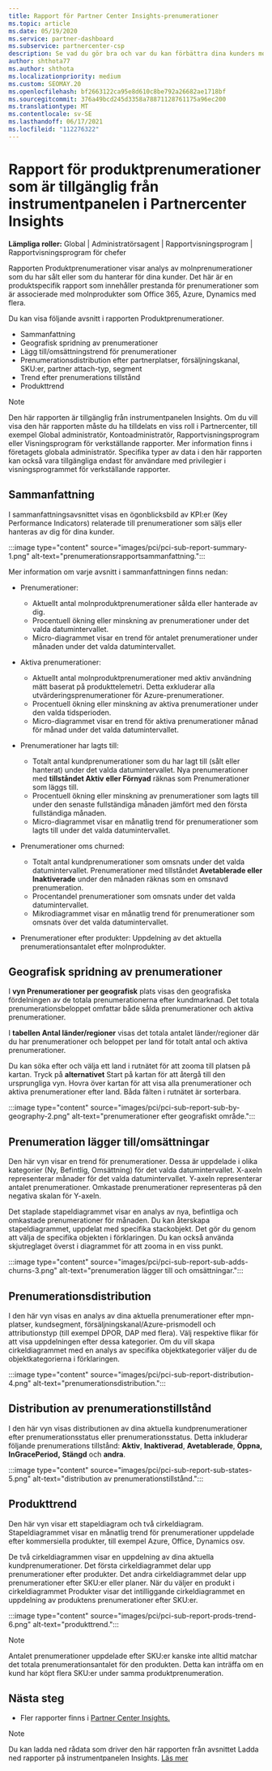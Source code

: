```yaml
---
title: Rapport för Partner Center Insights-prenumerationer
ms.topic: article
ms.date: 05/19/2020
ms.service: partner-dashboard
ms.subservice: partnercenter-csp
description: Se vad du gör bra och var du kan förbättra dina kunders molnprenumerationer.
author: shthota77
ms.author: shthota
ms.localizationpriority: medium
ms.custom: SEOMAY.20
ms.openlocfilehash: bf2663122ca95e8d610c8be792a26682ae1718bf
ms.sourcegitcommit: 376a49bcd245d3358a78871128761175a96ec200
ms.translationtype: MT
ms.contentlocale: sv-SE
ms.lasthandoff: 06/17/2021
ms.locfileid: "112276322"
---
```

# <a name="product-subscriptions-report-available-from-the-partner-center-insights-dashboard"></a>Rapport för produktprenumerationer som är tillgänglig från instrumentpanelen i Partnercenter Insights

**Lämpliga roller:** Global | Administratörsagent | Rapportvisningsprogram | Rapportvisningsprogram för chefer

Rapporten Produktprenumerationer visar analys av molnprenumerationer som du har sålt eller som du hanterar för dina kunder. Det här är en produktspecifik rapport som innehåller prestanda för prenumerationer som är associerade med molnprodukter som Office 365, Azure, Dynamics med flera.

Du kan visa följande avsnitt i rapporten Produktprenumerationer.

- Sammanfattning
- Geografisk spridning av prenumerationer
- Lägg till/omsättningstrend för prenumerationer
- Prenumerationsdistribution efter partnerplatser, försäljningskanal, SKU:er, partner attach-typ, segment
- Trend efter prenumerations tillstånd
- Produkttrend

 > [!NOTE]
 > Den här rapporten är tillgänglig från instrumentpanelen Insights. Om du vill visa den här rapporten måste du ha tilldelats en viss roll i Partnercenter, till exempel Global administratör, Kontoadministratör, Rapportvisningsprogram eller Visningsprogram för verkställande rapporter. Mer information finns i företagets globala administratör. Specifika typer av data i den här rapporten kan också vara tillgängliga endast för användare med privilegier i visningsprogrammet för verkställande rapporter.

## <a name="summary"></a>Sammanfattning

I sammanfattningsavsnittet visas en ögonblicksbild av KPI:er (Key Performance Indicators) relaterade till prenumerationer som säljs eller hanteras av dig för dina kunder.  

:::image type="content" source="images/pci/pci-sub-report-summary-1.png" alt-text="prenumerationsrapportsammanfattning.":::

Mer information om varje avsnitt i sammanfattningen finns nedan:

- Prenumerationer:
  - Aktuellt antal molnproduktprenumerationer sålda eller hanterade av dig.
  - Procentuell ökning eller minskning av prenumerationer under det valda datumintervallet.
  - Micro-diagrammet visar en trend för antalet prenumerationer under månaden under det valda datumintervallet.

- Aktiva prenumerationer:
  - Aktuellt antal molnproduktprenumerationer med aktiv användning mätt baserat på produkttelemetri. Detta exkluderar alla utvärderingsprenumerationer för Azure-prenumerationer.
  - Procentuell ökning eller minskning av aktiva prenumerationer under den valda tidsperioden.
  - Micro-diagrammet visar en trend för aktiva prenumerationer månad för månad under det valda datumintervallet.

- Prenumerationer har lagts till:
  - Totalt antal kundprenumerationer som du har lagt till (sålt eller hanterat) under det valda datumintervallet. Nya prenumerationer med **tillståndet Aktiv** **eller Förnyad** räknas som Prenumerationer som läggs till.
  - Procentuell ökning eller minskning av prenumerationer som lagts till under den senaste fullständiga månaden jämfört med den första fullständiga månaden.
  - Micro-diagrammet visar en månatlig trend för prenumerationer som lagts till under det valda datumintervallet.

- Prenumerationer oms churned:
  - Totalt antal kundprenumerationer som omsnats under det valda datumintervallet. Prenumerationer med tillståndet **Avetablerade eller** **Inaktiverade** under den månaden räknas som en omsnavd prenumeration.  
  - Procentandel prenumerationer som omsnats under det valda datumintervallet.
  - Mikrodiagrammet visar en månatlig trend för prenumerationer som omsnats över det valda datumintervallet.

- Prenumerationer efter produkter: Uppdelning av det aktuella prenumerationsantalet efter molnprodukter.

## <a name="geographical-spread-of-subscriptions"></a>Geografisk spridning av prenumerationer

I **vyn Prenumerationer per geografisk** plats visas den geografiska fördelningen av de totala prenumerationerna efter kundmarknad. Det totala prenumerationsbeloppet omfattar både sålda prenumerationer och aktiva prenumerationer.

I **tabellen Antal länder/regioner** visas det totala antalet länder/regioner där du har prenumerationer och beloppet per land för totalt antal och aktiva prenumerationer.

Du kan söka efter och välja ett land i rutnätet för att zooma till platsen på kartan. Tryck på **alternativet** Start på kartan för att återgå till den ursprungliga vyn. Hovra över kartan för att visa alla prenumerationer och aktiva prenumerationer efter land. Båda fälten i rutnätet är sorterbara.

:::image type="content" source="images/pci/pci-sub-report-sub-by-geography-2.png" alt-text="prenumerationer efter geografiskt område.":::

## <a name="subscription-addschurns"></a>Prenumeration lägger till/omsättningar

Den här vyn visar en trend för prenumerationer. Dessa är uppdelade i olika kategorier (Ny, Befintlig, Omsättning) för det valda datumintervallet. X-axeln representerar månader för det valda datumintervallet. Y-axeln representerar antalet prenumerationer. Omkastade prenumerationer representeras på den negativa skalan för Y-axeln. 

Det staplade stapeldiagrammet visar en analys av nya, befintliga och omkastade prenumerationer för månaden. Du kan återskapa stapeldiagrammet, uppdelat med specifika stackobjekt. Det gör du genom att välja de specifika objekten i förklaringen. Du kan också använda skjutreglaget överst i diagrammet för att zooma in en viss punkt.

:::image type="content" source="images/pci/pci-sub-report-sub-adds-churns-3.png" alt-text="prenumeration lägger till och omsättningar.":::

## <a name="subscription-distribution"></a>Prenumerationsdistribution

I den här vyn visas en analys av dina aktuella prenumerationer efter mpn-platser, kundsegment, försäljningskanal/Azure-prismodell och attributionstyp (till exempel DPOR, DAP med flera). Välj respektive flikar för att visa uppdelningen efter dessa kategorier. Om du vill skapa cirkeldiagrammet med en analys av specifika objektkategorier väljer du de objektkategorierna i förklaringen.

:::image type="content" source="images/pci/pci-sub-report-distribution-4.png" alt-text="prenumerationsdistribution.":::

## <a name="subscription-state-distribution"></a>Distribution av prenumerationstillstånd

I den här vyn visas distributionen av dina aktuella kundprenumerationer efter prenumerationsstatus eller prenumerationsstatus. Detta inkluderar följande prenumerations tillstånd: **Aktiv**, **Inaktiverad**, **Avetablerade**, **Öppna,** **InGracePeriod,** **Stängd** och **andra**.

:::image type="content" source="images/pci/pci-sub-report-sub-states-5.png" alt-text="distribution av prenumerationstillstånd.":::

## <a name="products-trend"></a>Produkttrend

Den här vyn visar ett stapeldiagram och två cirkeldiagram. Stapeldiagrammet visar en månatlig trend för prenumerationer uppdelade efter kommersiella produkter, till exempel Azure, Office, Dynamics osv.

De två cirkeldiagrammen visar en uppdelning av dina aktuella kundprenumerationer. Det första cirkeldiagrammet delar upp prenumerationer efter produkter. Det andra cirkeldiagrammet delar upp prenumerationer efter SKU:er eller planer. När du väljer en  produkt i cirkeldiagrammet Produkter visar det intilliggande cirkeldiagrammet en uppdelning av produktens prenumerationer efter SKU:er.

:::image type="content" source="images/pci/pci-sub-report-prods-trend-6.png" alt-text="produkttrend.":::

> [!NOTE]
 > Antalet prenumerationer uppdelade efter SKU:er kanske inte alltid matchar det totala prenumerationsantalet för den produkten. Detta kan inträffa om en kund har köpt flera SKU:er under samma produktprenumeration.

## <a name="next-steps"></a>Nästa steg

- Fler rapporter finns i [Partner Center Insights.](partner-center-insights.md)

>[!NOTE] 
> Du kan ladda ned rådata som driver den här rapporten från avsnittet Ladda ned rapporter på instrumentpanelen Insights. [Läs mer](pci-download-reports.md) 
